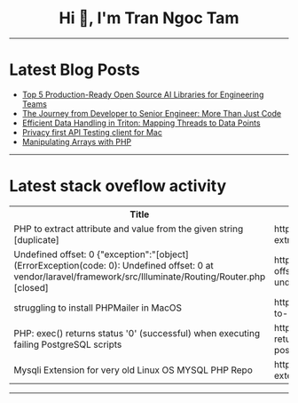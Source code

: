 <h1 align="center">Hi 👋, I'm Tran Ngoc Tam</h1>

---

# Latest Blog Posts 
<!-- BLOG-POST-LIST:START -->
- [Top 5 Production-Ready Open Source AI Libraries for Engineering Teams](https://dev.to/kitops/top-5-production-ready-open-source-ai-libraries-for-engineering-teams-5hjo)
- [The Journey from Developer to Senior Engineer: More Than Just Code](https://dev.to/abdielbytes/the-journey-from-developer-to-senior-engineer-more-than-just-code-4d3p)
- [Efficient Data Handling in Triton: Mapping Threads to Data Points](https://dev.to/soket/efficient-data-handling-in-triton-mapping-threads-to-data-points-3p2d)
- [Privacy first API Testing client for Mac](https://dev.to/juststevemcd/privacy-first-api-testing-client-for-mac-2910)
- [Manipulating Arrays with PHP](https://dev.to/carloseduardoalvesviana/manipulating-arrays-with-php-ie7)
<!-- BLOG-POST-LIST:END -->

---

# Latest stack oveflow activity
<table>
  <tr><th>Title</th><th>Link</th></tr>
  <!-- STACKOVERFLOW:START --><tr><td>PHP to extract attribute and value from the given string [duplicate]</td><td>https://stackoverflow.com/questions/79054272/php-to-extract-attribute-and-value-from-the-given-string</td></tr><tr><td>Undefined offset: 0 {&quot;exception&quot;:&quot;[object] &lpar;ErrorException&lpar;code: 0&rpar;: Undefined offset: 0 at vendor/laravel/framework/src/Illuminate/Routing/Router.php [closed]</td><td>https://stackoverflow.com/questions/79054071/undefined-offset-0-exceptionobject-errorexceptioncode-0-undefined-o</td></tr><tr><td>struggling to install PHPMailer in MacOS</td><td>https://stackoverflow.com/questions/79053958/struggling-to-install-phpmailer-in-macos</td></tr><tr><td>PHP: exec&lpar;&rpar; returns status &#39;0&#39; &lpar;successful&rpar; when executing failing PostgreSQL scripts</td><td>https://stackoverflow.com/questions/79053933/php-exec-returns-status-0-successful-when-executing-failing-postgresql-sc</td></tr><tr><td>Mysqli Extension for very old Linux OS MYSQL PHP Repo</td><td>https://stackoverflow.com/questions/79053651/mysqli-extension-for-very-old-linux-os-mysql-php-repo</td></tr><!-- STACKOVERFLOW:END -->
</table>

---


